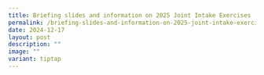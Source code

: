```yaml
---
title: Briefing slides and information on 2025 Joint Intake Exercises
permalink: /briefing-slides-and-information-on-2025-joint-intake-exercises/
date: 2024-12-17
layout: post
description: ""
image: ""
variant: tiptap
---
```

